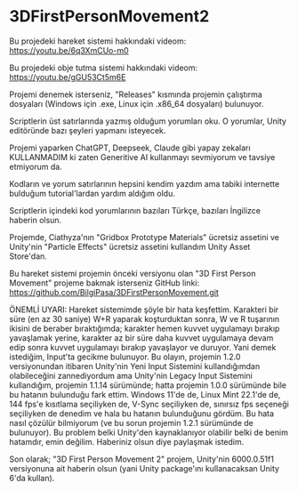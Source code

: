 # 3DFirstPersonMovement2

Bu projedeki hareket sistemi hakkındaki videom: https://youtu.be/6q3XmCUo-m0

Bu projedeki obje tutma sistemi hakkındaki videom: https://youtu.be/gGU53Ct5m6E

Projemi denemek isterseniz, "Releases" kısmında projemin çalıştırma dosyaları (Windows için .exe, Linux için .x86_64 dosyaları) bulunuyor.

Scriptlerin üst satırlarında yazmış olduğum yorumları oku. O yorumlar, Unity editöründe bazı şeyleri yapmanı isteyecek.

Projemi yaparken ChatGPT, Deepseek, Claude gibi yapay zekaları KULLANMADIM ki zaten Generitive AI kullanmayı sevmiyorum ve tavsiye etmiyorum da.

Kodların ve yorum satırlarının hepsini kendim yazdım ama tabiki internette bulduğum tutorial'lardan yardım aldığım oldu.

Scriptlerin içindeki kod yorumlarının bazıları Türkçe, bazıları İngilizce haberin olsun.

Projemde, Ciathyza'nın "Gridbox Prototype Materials" ücretsiz assetini ve Unity'nin "Particle Effects" ücretsiz assetini kullandım Unity Asset Store'dan.

Bu hareket sistemi projemin önceki versiyonu olan "3D First Person Movement" projeme bakmak isterseniz GitHub linki: https://github.com/BilgiPasa/3DFirstPersonMovement.git

ÖNEMLİ UYARI: Hareket sistemimde şöyle bir hata keşfettim. Karakteri bir süre (en az 30 saniye) W+R yaparak koşturduktan sonra, W ve R tuşarının ikisini de beraber bıraktığımda; karakter hemen kuvvet uygulamayı bırakıp yavaşlamak yerine, karakter az bir süre daha kuvvet uygulamaya devam edip sonra kuvvet uygulamayı bırakıp yavaşlayor ve duruyor. Yani demek istediğim, Input'ta gecikme bulunuyor. Bu olayın, projemin 1.2.0 versiyonundan itibaren Unity'nin Yeni Input Sistemini kullandığımdan olabileceğini zannediyordum ama Unity'nin Legacy Input Sistemini kullandığım, projemin 1.1.14 sürümünde; hatta projemin 1.0.0 sürümünde bile bu hatanın bulunduğu fark ettim. Windows 11'de de, Linux Mint 22.1'de de, 144 fps'e kısıtlama seçiliyken de, V-Sync seçiliyken de, sınırsız fps seçeneği seçiliyken de denedim ve hala bu hatanın bulunduğunu gördüm. Bu hata nasıl çözülür bilmiyorum (ve bu sorun projemin 1.2.1 sürümünde de bulunuyor). Bu problem belki Unity'den kaynaklanıyor olabilir belki de benim hatamdır, emin değilim. Haberiniz olsun diye paylaşmak istedim.

Son olarak; "3D First Person Movement 2" projem, Unity'nin 6000.0.51f1 versiyonuna ait haberin olsun (yani Unity package'ını kullanacaksan Unity 6'da kullan).
